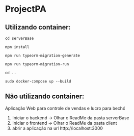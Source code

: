 # ProjectPA

## Utilizando container:

`cd serverBase`

`npm install`

`npm run typeorm-migration-generate`

`npm run typeorm-migration-run`

`cd ..`

`sudo docker-compose up --build`

## Não utilizando container:

Aplicação Web para controle de vendas e lucro para bechó

1. Iniciar o backend -> Olhar o ReadMe da pasta serverBase
2. Iniciar o frontend -> Olhar o ReadMe da pasta client
3. abrir a aplicação na url http://localhost:3000
